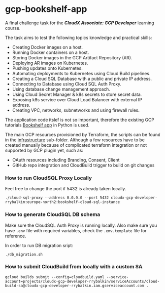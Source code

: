 # gcp-bookshelf-app
A final challenge task for the **_CloudX Associate: GCP Developer_** learning course.

The task aims to test the following topics knowledge and practical skills:
* Creating Docker images on a host. 
* Running Docker containers on a host. 
* Storing Docker images in the GCP Artifact Repository (AR). 
* Deploying AR images on Kubernetes.
* Pushing updates onto Kubernetes. 
* Automating deployments to Kubernetes using Cloud Build pipelines. 
* Creating a Cloud SQL Database with a public and private IP address. 
* Connecting to Database using Cloud SQL Auth Proxy. 
* Using database change management approach. 
* Using Cloud Secret Manager & k8s secrets to store secret data. 
* Exposing k8s service over Cloud Load Balancer with external IP address. 
* Creating VPC, networks, subnetworks and using firewall rules.

The application code itslef is not so important, therefore the existing GCP tutorials [Bookshelf app](https://github.com/GoogleCloudPlatform/getting-started-python/tree/main/bookshelf) in Python is used.

The main GCP resources provisioned by Terraform, the scripts can be found in the [infrastructure](infrastructure) sub-folder.
Although a few resources have to be created manually because of complicated terraform integration or not supported by GCP plugin yet, such as:
- OAuth resources including Branding, Consent, Client
- GitHub repo integration and CloudBuild trigger to build on git changes

### How to run CloudSQL Proxy Locally
Feel free to change the port if 5432 is already taken locally.
```shell
./cloud-sql-proxy --address 0.0.0.0 --port 5432 cloudx-gcp-developer-rrybalkin:europe-north2:bookshelf-cloud-sql-instance
```

### How to generate CloudSQL DB schema
Make sure the CloudSQL Auth Proxy is running locally. 
Also make sure you have `.env` file with required variables, check the `.env.template` file for reference.

In order to run DB migration sript:
```shell
./db_migration.sh
```

### How to submit CloudBuild from locally with a custom SA
```shell
gcloud builds submit --config=cloudbuild.yaml --service-account=projects/cloudx-gcp-developer-rrybalkin/serviceAccounts/cloud-build-sa@cloudx-gcp-developer-rrybalkin.iam.gserviceaccount.com .
```
